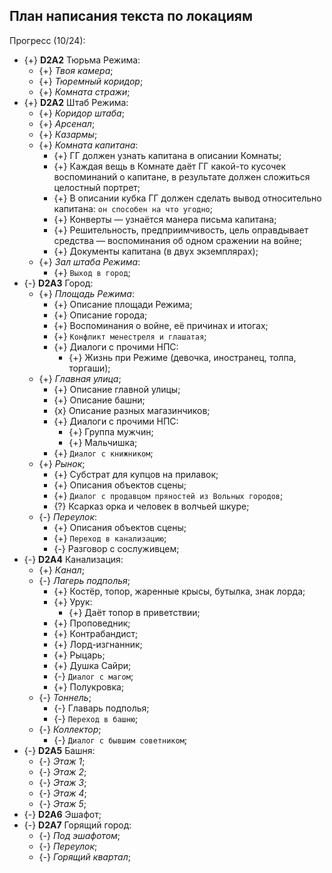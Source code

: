 ## План написания текста по локациям
Прогресс (10/24):

   * {+} **D2A2** Тюрьма Режима:
      * {+} *Твоя камера*;
      * {+} *Тюремный коридор*;
      * {+} *Комната стражи*;
   * {+} **D2A2** Штаб Режима:
      * {+} *Коридор штаба*;
      * {+} *Арсенал*;
      * {+} *Казармы*;
      * {+} *Комната капитана*:
         * {+} ГГ должен узнать капитана в описании Комнаты;
         * {+} Каждая вещь в Комнате даёт ГГ какой-то кусочек воспоминаний о капитане, в результате должен сложиться целостный портрет;
         * {+} В описании кубка ГГ должен сделать вывод относительно капитана: `он способен на что угодно`;
         * {+} Конверты &mdash; узнаётся манера письма капитана;
         * {+} Решительность, предприимчивость, цель оправдывает средства &mdash; воспоминания об одном сражении на войне;
         * {+} Документы капитана (в двух экземплярах);
      * {+} *Зал штаба Режима*:
         * {+} `Выход в город`;
   * {-} **D2A3** Город:
      * {+} *Площадь Режима*:
         * {+} Описание площади Режима;
         * {+} Описание города;
         * {+} Воспоминания о войне, её причинах и итогах;
         * {+} `Конфликт менестреля и глашатая`;
         * {+} Диалоги с прочими НПС:
            * {+} Жизнь при Режиме (девочка, иностранец, толпа, торгаши);
      * {+} *Главная улица*;
         * {+} Описание главной улицы;
         * {+} Описание башни;
         * {x} Описание разных магазинчиков;
         * {+} Диалоги с прочими НПС:
            * {+} Группа мужчин;
            * {+} Мальчишка;
         * {+} `Диалог с книжником`;
      * {+} *Рынок*;
         * {+} Субстрат для купцов на прилавок;
         * {+} Описания объектов сцены;
         * {+} `Диалог с продавцом пряностей из Вольных городов`;
         * {?} Ксарказ орка и человек в волчьей шкуре;
      * {-} *Переулок*:
         * {+} Описания объектов сцены;
         * {+} `Переход в канализацию`;
         * {-} Разговор с сослуживцем;
   * {-} **D2A4** Канализация:
      * {+} *Канал*;
      * {-} *Лагерь подполья*;
         * {+} Костёр, топор, жаренные крысы, бутылка, знак лорда;
         * {+} Урук:
            * {+} Даёт топор в приветствии;
         * {+} Проповедник;
         * {+} Контрабандист;
         * {+} Лорд-изгнанник;
         * {+} Рыцарь;
         * {+} Душка Сайри;
         * {-} `Диалог с магом`;
         * {+} Полукровка;
      * {-} *Тоннель*;
         * {-} Главарь подполья;
         * {-} `Переход в башню`;
      * {-} *Коллектор*;
         * {-} `Диалог с бывшим советником`;
   * {-} **D2A5** Башня:
      * {-} *Этаж 1*;
      * {-} *Этаж 2*;
      * {-} *Этаж 3*;
      * {-} *Этаж 4*;
      * {-} *Этаж 5*;
   * {-} **D2A6** Эшафот;
   * {-} **D2A7** Горящий город:
      * {-} *Под эшафотом*;
      * {-} *Переулок*;
      * {-} *Горящий квартал*;

